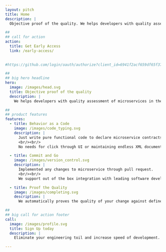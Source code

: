 ```yaml
---
layout: pitch
title: Home
description: |
  Objective proof of the quality. We helps developers with quality assessment of microservices in the distributed environment.

##
## call for action
action:
  title: Get Early Access
  link: /early-access/
  
  
#https://github.com/login/oauth/authorize?client_id=6941f2acf659df65f37e&response_type=code&scope=read:user%20repo%20read:org&redirect_uri=https://api.assay.it/auth/hook/github

##
## big hero headline
hero:
  image: /images/head.svg
  title: Objective proof of the quality
  description: |
    We helps developers with quality assessment of microservices in the distributed environment.

##
## product features
features:
  - title: Behavior as a Code
    image: /images/code_typing.svg
    description: |
      Just write pure functional code to declare microservice contracts.
      <br/><br/>
      No needs for click through UI or maintaining endless XML documents.

  - title: Commit and Go
    image: /images/version_control.svg
    description: |
      Implemented any changes to microservice through pull request.
      <br/><br/>
      We support out of the box integration with leading software development platforms.  

  - title: Proof the Quality 
    image: /images/completing.svg
    description: |
      We automatically proves the quality of your change against defined contracts every time you commit a new change.

##
## big call for action footer
call:
  image: /images/profile.svg
  title: Sign Up today
  description: |
    Eliminate your engineering toil and increase speed of development. 

---
```

